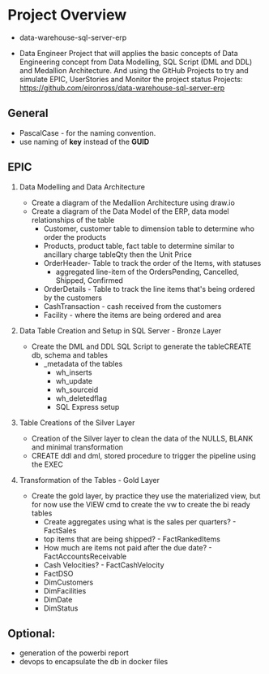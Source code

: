 # Project Overview

- data-warehouse-sql-server-erp

- Data Engineer Project that will applies the basic concepts of Data Engineering concept from Data Modelling, SQL Script (DML and DDL) and Medallion Architecture. And using the GitHub Projects to try and simulate EPIC, UserStories and Monitor the project status
Projects: https://github.com/eironross/data-warehouse-sql-server-erp

## General
- PascalCase - for the naming convention.
- use naming of **key** instead of the **GUID**

## EPIC

1. Data Modelling and Data Architecture
    - Create a diagram of the Medallion Architecture using draw.io
    - Create a diagram of the Data Model of the ERP, data model relationships of the table
        - Customer, customer table to dimension table to determine who order the products
        -  Products, product table, fact table to determine similar to ancillary charge tableQty then the Unit Price
        - OrderHeader- Table to track the order of the Items, with statuses
            - aggregated line-item of the OrdersPending, Cancelled, Shipped, Confirmed
        - OrderDetails - Table to track the line items that's being ordered by the customers
        - CashTransaction - cash received from the customers
        - Facility - where the items are being ordered and area

2. Data Table Creation and Setup in SQL Server - Bronze Layer
    - Create the DML and DDL SQL Script to generate the tableCREATE db, schema and tables
        - _metadata of the tables
            - wh_inserts
            - wh_update
            - wh_sourceid
            - wh_deletedflag
            - SQL Express setup

3. Table Creations of the Silver Layer

    - Creation of the Silver layer to clean the data of the NULLS, BLANK and minimal transformation
    - CREATE ddl and dml, stored procedure to trigger the pipeline using the EXEC

4. Transformation of the Tables - Gold Layer

    - Create the gold layer, by practice they use the materialized view, but for now use the VIEW cmd to create the vw to create the bi ready tables
        - Create aggregates using what is the sales per quarters? - FactSales 
        - top items that are being shipped? - FactRankedItems
        - How much are items not paid after the due date? - FactAccountsReceivable
        - Cash Velocities? - FactCashVelocity
        - FactDSO
        - DimCustomers
        - DimFacilities
        - DimDate
        - DimStatus


## Optional:
- generation of the powerbi report
- devops to encapsulate the db in docker files

